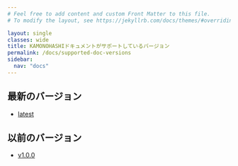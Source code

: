 ```yaml
---
# Feel free to add content and custom Front Matter to this file.
# To modify the layout, see https://jekyllrb.com/docs/themes/#overriding-theme-defaults

layout: single
classes: wide
title: KAMONOHASHIドキュメントがサポートしているバージョン
permalink: /docs/supported-doc-versions
sidebar:
  nav: "docs"
---
```



## 最新のバージョン
- [latest](https://kamonohashi.ai/)
## 以前のバージョン
 - [v1.0.0](https://v1-0-0.kamonohashi.ai/docs)


